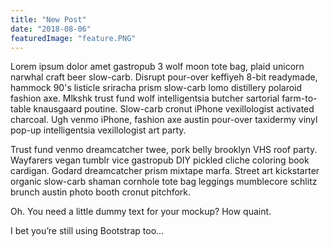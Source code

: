 ```yaml
---
title: "New Post"
date: "2018-08-06"
featuredImage: "feature.PNG"
---
```


Lorem ipsum dolor amet gastropub 3 wolf moon tote bag, plaid unicorn narwhal craft beer slow-carb. Disrupt pour-over keffiyeh 8-bit readymade, hammock 90's listicle sriracha prism slow-carb lomo distillery polaroid fashion axe. Mlkshk trust fund wolf intelligentsia butcher sartorial farm-to-table knausgaard poutine. Slow-carb cronut iPhone vexillologist activated charcoal. Ugh venmo iPhone, fashion axe austin pour-over taxidermy vinyl pop-up intelligentsia vexillologist art party.

Trust fund venmo dreamcatcher twee, pork belly brooklyn VHS roof party. Wayfarers vegan tumblr vice gastropub DIY pickled cliche coloring book cardigan. Godard dreamcatcher prism mixtape marfa. Street art kickstarter organic slow-carb shaman cornhole tote bag leggings mumblecore schlitz brunch austin photo booth cronut pitchfork.

Oh. You need a little dummy text for your mockup? How quaint.

I bet you’re still using Bootstrap too…

